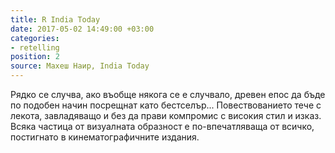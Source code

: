```yaml
---
title: R India Today
date: 2017-05-02 14:49:00 +03:00
categories:
- retelling
position: 2
source: Махеш Наир, India Today
---
```


Рядко се случва, ако въобще някога се е случвало, древен епос да бъде по подобен начин посрещнат като бестселър... Повествованието тече с лекота, завладяващо и без да прави компромис с високия стил и изказ. Всяка частица от визуалната образност е по-впечатляваща от всичко, постигнато в кинематографичните издания.